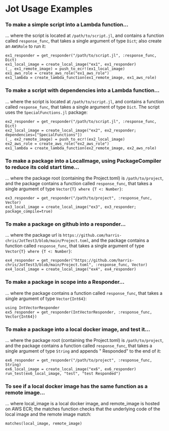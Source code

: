 # Jot Usage Examples

### To make a simple script into a Lambda function...
... where the script is located at `/path/to/script.jl`, and contains a function called `response_func`, that takes a single argument of type `Dict`; also create an `AWSRole` to run it:
```
ex1_responder = get_responder("/path/to/script.jl", :response_func, Dict)
ex1_local_image = create_local_image("ex1", ex1_responder)
(_, ex1_remote_image) = push_to_ecr!(ex1_local_image)
ex1_aws_role = create_aws_role("ex1_aws_role")
ex1_lambda = create_lambda_function(ex1_remote_image, ex1_aws_role)
```

### To make a script with dependencies into a Lambda function...
... where the script is located at `/path/to/script.jl`, and contains a function called `response_func`, that takes a single argument of type `Dict`. The script uses the `SpecialFunctions.jl` package:
```
ex2_responder = get_responder("/path/to/script.jl", :response_func, Dict)
ex2_local_image = create_local_image("ex2", ex2_responder; dependencies=["SpecialFunctions"])
(_, ex2_remote_image) = push_to_ecr!(ex2_local_image)
ex2_aws_role = create_aws_role("ex2_aws_role")
ex1_lambda = create_lambda_function(ex2_remote_image, ex2_aws_role)
```

### To make a package into a LocalImage, using PackageCompiler to reduce its cold start time...
... where the package root (containing the Project.toml) is `/path/to/project`, and the package contains a function called `response_func`, that takes a single argument of type `Vector{T} where {T <: Number}`:
```
ex3_responder = get_responder("/path/to/project", :response_func, Vector)
ex3_local_image = create_local_image("ex3", ex3_responder; package_compile=true)
```

### To make a package on github into a responder...
... where the package url is `https://github.com/harris-chris/JotTest3/blob/main/Project.toml`, and the package contains a function called `response_func`, that takes a single argument of type `Vector{T} where {T <: Number}`:
```
ex4_responder = get_responder("https://github.com/harris-chris/JotTest3/blob/main/Project.toml", :response_func, Vector)
ex4_local_image = create_local_image("ex4", ex4_responder)
```

### To make a package in scope into a Responder...
... where the package contains a function called `response_func`, that takes a single argument of type `Vector{Int64}`:
```
using IntVectorResponder
ex5_responder = get_responder(IntVectorResponder, :response_func, Vector{Int64})
```

### To make a package into a local docker image, and test it...
... where the package root (containing the Project.toml) is `/path/to/project`, and the package contains a function called `response_func`, that takes a single argument of type `String` and appends " Responded" to the end of it:
```
ex6_responder = get_responder("/path/to/project", :response_func, String)
ex6_local_image = create_local_image("ex6", ex6_responder)
run_test(ex6_local_image, "test", "test Responded")
```

### To see if a local docker image has the same function as a remote image...
... where local_image is a local docker image, and remote_image is hosted on AWS ECR; the matches function checks that the underlying code of the local image and the remote image match:
```
matches(local_image, remote_image)
```

